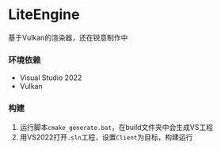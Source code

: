 # LiteEngine

基于Vulkan的渲染器，还在锐意制作中

### 环境依赖

- Visual Studio 2022
- Vulkan

### 构建

1. 运行脚本`cmake_generate.bat`，在build文件夹中会生成VS工程
2. 用VS2022打开`.sln`工程，设置`Client`为目标，构建运行

